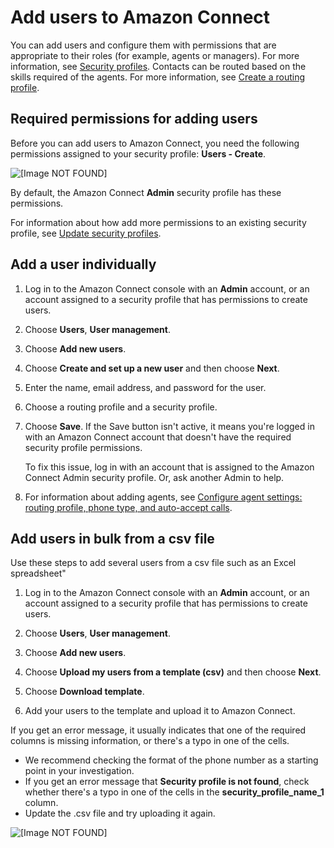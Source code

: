 # Add users to Amazon Connect<a name="user-management"></a>

You can add users and configure them with permissions that are appropriate to their roles \(for example, agents or managers\)\. For more information, see [Security profiles](connect-security-profiles.md)\. Contacts can be routed based on the skills required of the agents\. For more information, see [Create a routing profile](routing-profiles.md)\.

## Required permissions for adding users<a name="add-a-user"></a>

Before you can add users to Amazon Connect, you need the following permissions assigned to your security profile: **Users \- Create**\.

![\[Image NOT FOUND\]](http://docs.aws.amazon.com/connect/latest/adminguide/images/security-profile-create-user-accounts.png)

By default, the Amazon Connect **Admin** security profile has these permissions\.

For information about how add more permissions to an existing security profile, see [Update security profiles](update-security-profiles.md)\.

## Add a user individually<a name="add-a-user"></a>

1. Log in to the Amazon Connect console with an **Admin** account, or an account assigned to a security profile that has permissions to create users\.

1. Choose **Users**, **User management**\.

1. Choose **Add new users**\.

1. Choose **Create and set up a new user** and then choose **Next**\.

1. Enter the name, email address, and password for the user\.

1. Choose a routing profile and a security profile\.

1. Choose **Save**\. If the Save button isn't active, it means you're logged in with an Amazon Connect account that doesn't have the required security profile permissions\. 

   To fix this issue, log in with an account that is assigned to the Amazon Connect Admin security profile\. Or, ask another Admin to help\. 

1. For information about adding agents, see [Configure agent settings: routing profile, phone type, and auto\-accept calls](configure-agents.md)\. 

## Add users in bulk from a csv file<a name="add-users-in-bulk"></a>

Use these steps to add several users from a csv file such as an Excel spreadsheet"

1. Log in to the Amazon Connect console with an **Admin** account, or an account assigned to a security profile that has permissions to create users\.

1. Choose **Users**, **User management**\.

1. Choose **Add new users**\.

1. Choose **Upload my users from a template \(csv\)** and then choose **Next**\.

1. Choose **Download template**\. 

1. Add your users to the template and upload it to Amazon Connect\.

If you get an error message, it usually indicates that one of the required columns is missing information, or there's a typo in one of the cells\. 
+ We recommend checking the format of the phone number as a starting point in your investigation\.
+ If you get an error message that **Security profile is not found**, check whether there's a typo in one of the cells in the **security\_profile\_name\_1** column\.
+ Update the \.csv file and try uploading it again\.

![\[Image NOT FOUND\]](http://docs.aws.amazon.com/connect/latest/adminguide/images/error-message-uploaded-csv-file.png)